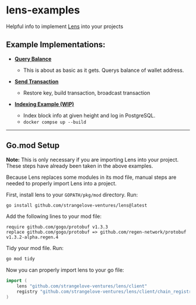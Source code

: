 # lens-examples

Helpful info to implement [Lens](https://github.com/strangelove-ventures/lens) into your projects

## **Example Implementations:**
* **[Query Balance](https://github.com/strangelove-ventures/lens-examples/tree/main/query_balance)**
    * This is about as basic as it gets. Querys balance of wallet address.

* **[Send Transaction](https://github.com/strangelove-ventures/lens-examples/tree/main/send_transaction)**
    * Restore key, build transaction, broadcast transaction


* **[Indexing Example (WIP)](https://github.com/strangelove-ventures/lens-examples/tree/main/sample_indexer)**
    * Index block info at given height and log in PostgreSQL.
    * `docker compse up --build`


---


## **Go.mod Setup**

**Note:** This is only necessary if you are importing Lens into your project. These steps have already been taken in the above examples.

Because Lens replaces some modules in its mod file, manual steps are needed to properly import Lens into a project.

First, install lens to your `GOPATH/pkg/mod` directory. Run:
```bash
go install github.com/strangelove-ventures/lens@latest
```

Add the following lines to your mod file:
```
require github.com/gogo/protobuf v1.3.3
replace github.com/gogo/protobuf => github.com/regen-network/protobuf v1.3.2-alpha.regen.4
```

Tidy your mod file. Run:
```bash
go mod tidy
```

Now you can properly import lens to your go file:
```go
import (
	lens "github.com/strangelove-ventures/lens/client"
	registry "github.com/strangelove-ventures/lens/client/chain_registry"
)
````
